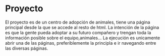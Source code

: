# Proyecto
El proyecto es de un centro de adopción de animales, tiene una página principal desde la que se accede al resto de html. La intención de la página es que la gente pueda adoptar a su futuro compañero y trengan toda
la información posible sobre el equipo,animales...
La ejecución es unicamente abrir una de las páginas, preferiblemente la principla e ir navegando entre las diversas páginas.
